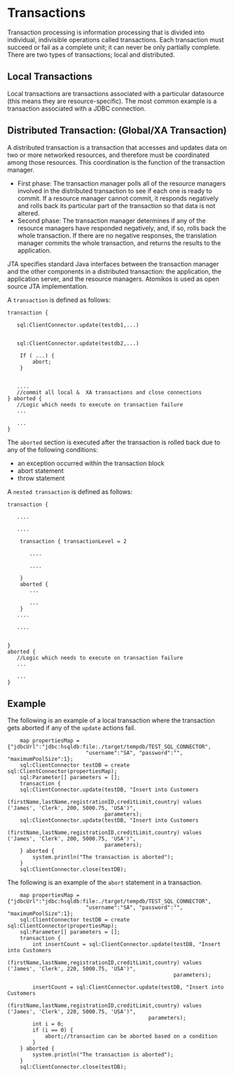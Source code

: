 # Transactions

Transaction processing is information processing that is divided into individual, indivisible operations called transactions. Each transaction must succeed or fail as a complete unit; it can never be only partially complete. There are two types of transactions; local and distributed.

## Local Transactions

Local transactions are transactions associated with a particular datasource (this means they are resource-specific). The most common example is a transaction associated with a JDBC connection.

## Distributed Transaction: (Global/XA Transaction)

A distributed transaction is a transaction that accesses and updates data on two or more networked resources, and therefore must be coordinated among those resources. This coordination is the function of the transaction manager.

- First phase: The transaction manager polls all of the resource managers involved in the distributed transaction to see if each one is ready to commit. If a resource manager cannot commit, it responds negatively and rolls back its particular part of the transaction so that data is not altered.
- Second phase: The transaction manager determines if any of the resource managers have responded negatively, and, if so, rolls back the whole transaction. If there are no negative responses, the translation manager commits the whole transaction, and returns the results to the application.

JTA specifies standard Java interfaces between the transaction manager and the other components in a distributed transaction: the application, the application server, and the resource managers. Atomikos is used as open source JTA implementation.

A `transaction` is defined as follows:

```
transaction { 

   sql:ClientConnector.update(testdb1,...) 


   sql:ClientConnector.update(testdb2,...) 

	If ( ...) {
		abort;
	}


   ....
   //commit all local &	 XA transactions and close connections
} aborted { 
   //Logic which needs to execute on transaction failure
   ...

   ...
}

```
The `aborted` section is executed after the transaction is rolled back due to any of the following conditions:
- an exception occurred within the transaction block
- abort statement
- throw statement

A `nested transaction` is defined as follows:

```
transaction { 

   ....

   ....

	transaction { transactionLevel = 2

	   ....

	   ....

	} 
	aborted { 
	   ...

	   ...
	}
   ....
   
   ....


} 
aborted { 
   //Logic which needs to execute on transaction failure
   ...

   ...
}
```

## Example

The following is an example of a local transaction where the transaction gets aborted if any of the `update` actions fail.

```
    map propertiesMap = {"jdbcUrl":"jdbc:hsqldb:file:./target/tempdb/TEST_SQL_CONNECTOR",
                         "username":"SA", "password":"", "maximumPoolSize":1};
    sql:ClientConnector testDB = create sql:ClientConnector(propertiesMap);
    sql:Parameter[] parameters = [];
    transaction {
    sql:ClientConnector.update(testDB, "Insert into Customers
                (firstName,lastName,registrationID,creditLimit,country) values ('James', 'Clerk', 200, 5000.75, 'USA')",
                               parameters);
    sql:ClientConnector.update(testDB, "Insert into Customers
                (firstName,lastName,registrationID,creditLimit,country) values ('James', 'Clerk', 200, 5000.75, 'USA')",
                               parameters);
    } aborted {
        system.println("The transaction is aborted");
    }
    sql:ClientConnector.close(testDB);

```

The following is an example of the `abort` statement in a transaction.

```
    map propertiesMap = {"jdbcUrl":"jdbc:hsqldb:file:./target/tempdb/TEST_SQL_CONNECTOR",
                         "username":"SA", "password":"", "maximumPoolSize":1};
    sql:ClientConnector testDB = create sql:ClientConnector(propertiesMap);
    sql:Parameter[] parameters = [];
    transaction {
        int insertCount = sql:ClientConnector.update(testDB, "Insert into Customers
                (firstName,lastName,registrationID,creditLimit,country) values ('James', 'Clerk', 220, 5000.75, 'USA')",
                                                     parameters);

        insertCount = sql:ClientConnector.update(testDB, "Insert into Customers
                (firstName,lastName,registrationID,creditLimit,country) values ('James', 'Clerk', 220, 5000.75, 'USA')",
                                             parameters);
        int i = 0;
        if (i == 0) {
            abort;//transaction can be aborted based on a condition
        }
    } aborted {
        system.println("The transaction is aborted");
    }
    sql:ClientConnector.close(testDB);
```

